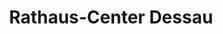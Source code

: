 ---
title: "Rathaus-Center Dessau"
url: /dessau-rosslau/rathaus-center-dessau/
shop: Einkaufszentrum
---